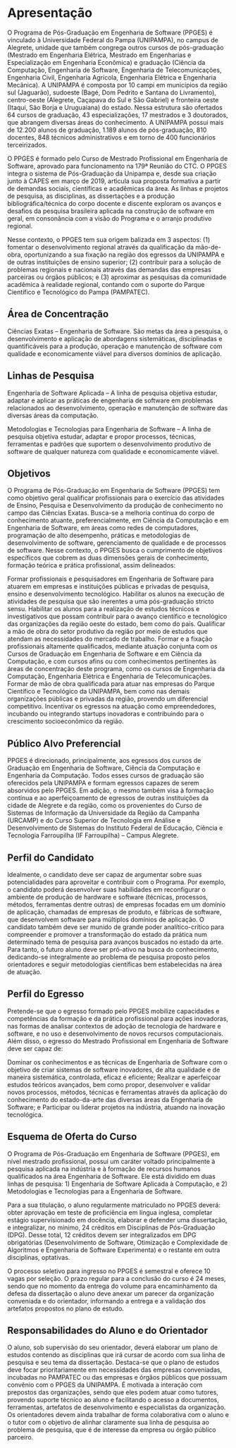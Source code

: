# Apresentação

 O Programa de Pós-Graduação em Engenharia de Software (PPGES) é vinculado à Universidade Federal do Pampa (UNIPAMPA), no campus de Alegrete, unidade que também congrega outros cursos de pós-graduação (Mestrado em Engenharia Elétrica, Mestrado em Engenharias e Especialização em Engenharia Econômica) e graduação (Ciência da Computação, Engenharia de Software, Engenharia de Telecomunicações, Engenharia Civil, Engenharia Agrícola, Engenharia Elétrica e Engenharia Mecânica). A UNIPAMPA é composta por 10 campi em municípios da região sul (Jaguarão), sudoeste (Bagé, Dom Pedrito e Santana do Livramento), centro-oeste (Alegrete, Caçapava do Sul e São Gabriel) e fronteira oeste (Itaqui, São Borja e Uruguaiana) do estado. Nessa estrutura são ofertados 64 cursos de graduação, 43 especializações, 17 mestrados e 3 doutorados, que abrangem diversas áreas do conhecimento. A UNIPAMPA possui mais de 12.200 alunos de graduação, 1.189 alunos de pós-graduação, 810 docentes, 848 técnicos administrativos e em torno de 400 funcionários terceirizados.

 O PPGES é formado pelo Curso de Mestrado Profissional em Engenharia de Software, aprovado  para funcionamento na 179ª Reunião do CTC. O PPGES integra o sistema de Pós-Graduação da Unipampa e, desde sua criação junto à CAPES em março de 2019, articula sua proposta formativa a partir de demandas sociais, científicas e acadêmicas da área. As linhas e projetos de pesquisa, as disciplinas, as dissertações e a produção bibliográfica/técnica do corpo docente e discente exploram os avanços e desafios da pesquisa brasileira aplicada na construção de software em geral, em consonância com a visão do Programa e o arranjo produtivo regional.

 Nesse contexto, o PPGES tem sua origem balizada em 3 aspectos: (1) fomentar o desenvolvimento regional através da qualificação da mão-de-obra, oportunizando a sua fixação na região dos egressos da UNIPAMPA e de outras instituições de ensino superior; (2) contribuir para a solução de problemas regionais e nacionais através das demandas das empresas parceiras ou órgãos públicos; e (3) aproximar as pesquisas da comunidade acadêmica à realidade regional, contando com o suporte do Parque Científico e Tecnológico do Pampa (PAMPATEC).

## Área de Concentração

 Ciências Exatas – Engenharia de Software. São metas da área a pesquisa, o desenvolvimento e aplicação de abordagens sistemáticas, disciplinadas e quantificáveis para a produção, operação e manutenção de software com qualidade e economicamente viável para diversos domínios de aplicação.

## Linhas de Pesquisa

 Engenharia de Software Aplicada – A linha de pesquisa objetiva estudar, adaptar e aplicar as práticas de engenharia de software em problemas relacionados ao desenvolvimento, operação e manutenção de software das diversas áreas da computação.

 Metodologias e Tecnologias para Engenharia de Software – A linha de pesquisa objetiva estudar, adaptar e propor processos, técnicas, ferramentas e padrões que suportem o desenvolvimento produtivo de software de qualquer natureza com qualidade e economicamente viável.

## Objetivos

 O Programa de Pós-Graduação em Engenharia de Software (PPGES) tem como objetivo geral qualificar profissionais para o exercício das atividades de Ensino, Pesquisa e Desenvolvimento da produção de conhecimento no campo das Ciências Exatas. Busca-se a melhoria contínua do corpo de conhecimento atuante, preferencialmente, em Ciência da Computação e em Engenharia de Software, em áreas como redes de computadores, programação de alto desempenho, práticas e metodologias de desenvolvimento de software, gerenciamento de qualidade e de processos de software. Nesse contexto, o PPGES busca o cumprimento de objetivos específicos que cobrem as duas dimensões gerais de conhecimento, formação teórica e prática profissional, assim delineados:

 Formar profissionais e pesquisadores em Engenharia de Software para atuarem em empresas e instituições públicas e privadas de pesquisa, ensino e desenvolvimento tecnológico.
 Habilitar os alunos na execução de atividades de pesquisa que são inerentes a uma pós-graduação stricto sensu.
 Habilitar os alunos para a realização de estudos técnicos e investigativos que possam contribuir para o avanço científico e tecnológico das organizações da região oeste do estado, bem como do país.
 Qualificar a mão de obra do setor produtivo da região por meio de estudos que atendam as necessidades do mercado de trabalho.
 Formar e a fixação profissionais altamente qualificados, mediante atuação conjunta com os Cursos de Graduação em Engenharia de Software e em Ciência da Computação, e com cursos afins ou com conhecimentos pertinentes às áreas de concentração deste programa, como os cursos de Engenharia da Computação, Engenharia Elétrica e Engenharia de Telecomunicações.
 Formar de mão de obra qualificada para atuar nas empresas do Parque Científico e Tecnológico da UNIPAMPA, bem como nas demais organizações públicas e privadas da região, provendo um diferencial competitivo.
 Incentivar os egressos na atuação como empreendedores, incubando ou integrando startups inovadoras e contribuindo para o crescimento socioeconômico da região.

## Público Alvo Preferencial

 PPGES é direcionado, principalmente, aos egressos dos cursos de Graduação em Engenharia de Software, Ciência da Computação e Engenharia da Computação. Todos esses cursos de graduação são oferecidos pela UNIPAMPA e formam egressos capazes de serem absorvidos pelo PPGES. Em adição, o mesmo também visa à formação contínua e ao aperfeiçoamento de egressos de outras instituições da cidade de Alegrete e da região, como os provenientes do Curso de Sistemas de Informação da Universidade da Região da Campanha (URCAMP) e do Curso Superior de Tecnologia em Análise e Desenvolvimento de Sistemas do Instituto Federal de Educação, Ciência e Tecnologia Farroupilha (IF Farroupilha) – Campus Alegrete.

## Perfil do Candidato

 Idealmente, o candidato deve ser capaz de argumentar sobre suas potencialidades para aproveitar e contribuir com o Programa. Por exemplo, o candidato poderá desenvolver suas habilidades em reconfigurar o ambiente de produção de hardware e software (técnicas, processos, métodos, ferramentas dentre outras) de empresas focadas em um domínio de aplicação, chamadas de empresas de produto, e fábricas de software, que desenvolvem software para múltiplos domínios de aplicação. O candidato também deve ser munido de grande poder analítico-crítico para compreender e promover a transformação do estado da prática num determinado tema de pesquisa para avanços buscados no estado da arte. Para tanto, o futuro aluno deve ser pró-ativo na busca do conhecimento, dedicando-se integralmente ao problema de pesquisa proposto pelos orientadores e seguir metodologias científicas bem estabelecidas na área de atuação.

## Perfil do Egresso

 Pretende-se que o egresso formado pelo PPGES mobilize capacidades e competências da formação e da prática profissional para ações inovadoras, nas formas de analisar contextos de adoção de tecnologia de hardware e software, e no uso e desenvolvimento de novos recursos computacionais. Além disso, o egresso do Mestrado Profissional em Engenharia de Software deve ser capaz de:

 Dominar os conhecimentos e as técnicas de Engenharia de Software com o objetivo de criar sistemas de software inovadores, de alta qualidade e de maneira sistemática, controlada, eficaz e eficiente;
 Realizar e aperfeiçoar estudos teóricos avançados, bem como propor, desenvolver e validar novos processos, métodos, técnicas e ferramentas através da aplicação do conhecimento do estado-da-arte das diversas áreas da Engenharia de Software; e
 Participar ou liderar projetos na indústria, atuando na inovação tecnológica.

## Esquema de Oferta do Curso

 O Programa de Pós-Graduação em Engenharia de Software (PPGES), em nível mestrado profissional, possui um caráter voltado principalmente à pesquisa aplicada na indústria e à formação de recursos humanos qualificados na área Engenharia de Software. Ele está dividido em duas linhas de pesquisa: 1) Engenharia de Software Aplicada à Computação, e 2) Metodologias e Tecnologias para a Engenharia de Software.

 Para a sua titulação, o aluno regularmente matriculado no PPGES deverá: obter aprovação em teste de proficiência em língua inglesa, completar estágio supervisionado em docência,  elaborar e defender uma dissertação, e integralizar, no mínimo, 24 créditos em Disciplinas de Pós-Graduação (DPG). Desse total, 12 créditos devem ser integralizados em DPG obrigatórias (Desenvolvimento de Software, Otimização e Complexidade de Algoritmos e Engenharia de Software Experimenta) e o restante em outra disciplinas, optativas.

 O processo seletivo para ingresso no PPGES é semestral e oferece 10 vagas por seleção. O prazo regular para a conclusão do curso é 24 meses, sendo que no momento da entrega do volume para encaminhamento da defesa da dissertação o aluno deve anexar um parecer da organização conveniada e do orientador, informando a entrega e a validação dos artefatos propostos no plano de estudo.

## Responsabilidades do Aluno e do Orientador

 O aluno, sob supervisão do seu orientador, deverá elaborar um plano de estudos contendo as disciplinas que irá cursar de acordo com sua linha de pesquisa e seu tema da dissertação. Destaca-se que o plano de estudos deve focar prioritariamente em necessidades das empresas conveniadas, incubadas no PAMPATEC ou das empresas e órgãos públicos que possuam convênio com o PPGES da UNIPAMPA. É motivada a interação com prepostos das organizações, sendo que eles podem atuar como tutores, provendo suporte técnico ao aluno e facilitando o acesso a documentos, ferramentas, artefatos de desenvolvimento e especialistas da organização. Os orientadores devem ainda trabalhar de forma colaborativa com o aluno e o tutor com o objetivo de alinhar claramente sua linha de pesquisa ao problema de pesquisa, que é de interesse da empresa ou órgão público parceiro.
 